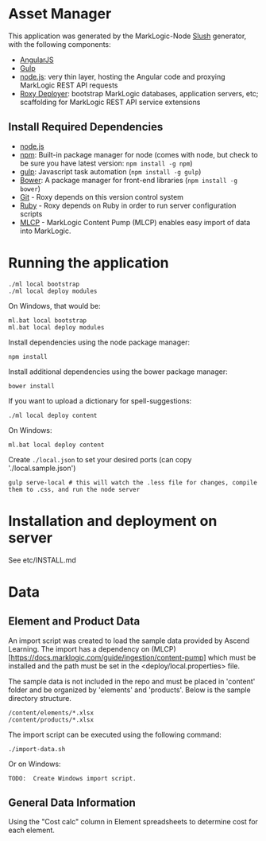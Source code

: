 # Asset Manager

This application was generated by the MarkLogic-Node [Slush](https://github.com/klei/slush) generator, with the following components:

- [AngularJS](https://angularjs.org/)
- [Gulp](http://gulpjs.com/)
- [node.js](http://nodejs.org/): very thin layer, hosting the Angular code and proxying MarkLogic REST API requests
- [Roxy Deployer](https://github.com/marklogic/roxy): bootstrap MarkLogic databases, application servers, etc; scaffolding for MarkLogic REST API service extensions

## Install Required Dependencies

- [node.js](http://nodejs.org/download/)
- [npm](https://www.npmjs.com/): Built-in package manager for node (comes with
  node, but check to be sure you have latest version: `npm install -g npm`)
- [gulp](http://gulpjs.com/): Javascript task automation (`npm install -g
  gulp`)
- [Bower](http://bower.io/): A package manager for front-end libraries (`npm
  install -g bower`)
- [Git](https://git-scm.com/) - Roxy depends on this version control system
- [Ruby](https://www.ruby-lang.org/en/documentation/installation/) - Roxy
  depends on Ruby in order to run server configuration scripts
- [MLCP](https://developer.marklogic.com/products/mlcp) - MarkLogic Content
  Pump (MLCP) enables easy import of data into MarkLogic.

# Running the application

    ./ml local bootstrap
    ./ml local deploy modules

On Windows, that would be:

    ml.bat local bootstrap
    ml.bat local deploy modules

Install dependencies using the node package manager:

    npm install

Install additional dependencies using the bower package manager:

    bower install

If you want to upload a dictionary for spell-suggestions:

    ./ml local deploy content

On Windows:

    ml.bat local deploy content

Create `./local.json` to set your desired ports (can copy './local.sample.json')

    gulp serve-local # this will watch the .less file for changes, compile them to .css, and run the node server

# Installation and deployment on server

See etc/INSTALL.md

# Data

## Element and Product Data

An import script was created to load the sample data provided by Ascend Learning.
The import has a dependency on (MLCP)[https://docs.marklogic.com/guide/ingestion/content-pump]
which must be installed and the path must be set in the <deploy/local.properties>
file.

The sample data is not included in the repo and must be placed in 'content' folder
and be organized by 'elements' and 'products'.  Below is the sample directory
structure.

    /content/elements/*.xlsx
    /content/products/*.xlsx


The import script can be executed using the following command:

    ./import-data.sh

Or on Windows:

    TODO:  Create Windows import script.

## General Data Information


Using the "Cost calc" column in Element spreadsheets to determine cost for each element.


